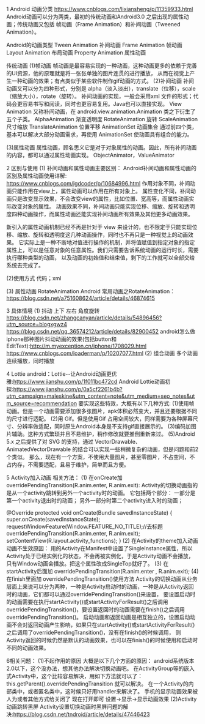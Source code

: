 1 Android 动画分类
https://www.cnblogs.com/lixiansheng/p/11359933.html
Android动画可以分为两类，最初的传统动画和Android3.0 之后出现的属性动画；传统动画又包括 帧动画（Frame Animation）和补间动画（Tweened Animation）。

Android的动画类型
Tween Animation 补间动画
Frame Animation 帧动画
Layout Animation 布局动画
Property Animation 属性动画

传统动画
(1)帧动画
帧动画是最容易实现的一种动画，这种动画更多的依赖于完善的UI资源，他的原理就是将一张张单独的图片连贯的进行播放，
从而在视觉上产生一种动画的效果；有点类似于某些软件制作gif动画的方式。
(2)补间动画
补间动画又可以分为四种形式，分别是 alpha（淡入淡出），translate（位移），scale（缩放大小），rotate（旋转）。
补间动画的实现，一般会采用xml 文件的形式；代码会更容易书写和阅读，同时也更容易复用。Java也可以直接实现。
View Animation
又称补间动画，在 android.view.animation.Animation 类之下衍生了五个子类。
AlphaAnimation	渐变透明度
RotateAnimation	旋转
ScaleAnimation	尺寸缩放
TranslateAnimation	位置平移
AnimationSet	动画集合
​通过前四个类，基本可以解决大部分动画需求，再使用 AnimationSet 使动画具有组合的能力。

(3)属性动画
属性动画，顾名思义它是对于对象属性的动画。因此，所有补间动画的内容，都可以通过属性动画实现。
ObjectAnimator，ValueAnimator

2 区别与使用
(1) 补间动画和属性动画主要区别：
Android补间动画和属性动画的区别及属性动画使用详解: https://www.cnblogs.com/lgdcoder/p/10684996.html
作用对象不同，补间动画只能作用在view上，属性动画可以作用在所有对象上。
属性变化不同，补间动画只是改变显示效果，不会改变view的属性，比如位置、宽高等，而属性动画实际改变对象的属性。
动画效果不同，补间动画只能实现位移、缩放、旋转和透明度四种动画操作，而属性动画还能实现补间动画所有效果及其他更多动画效果。

新引入的属性动画机制已经不再是针对于 view 来设计的，也不限定于只能实现位移、缩放、旋转和透明度这几种动画操作，同时也不再只是一种视觉上的动画效果。
它实际上是一种不断地对值进行操作的机制，并将值赋值到指定对象的指定属性上，可以是任意对象的任意属性。我们只需要告诉系统动画的运行时长，需要执行哪种类型的动画，
以及动画的初始值和结束值，剩下的工作就可以全部交给系统去完成了。

(2)使用方式
代码；xml

(3) 属性动画
RotateAnimation
Android 常用动画之RotateAnimation： https://blog.csdn.net/a751608624/article/details/46874615

3 具体情境
 (1) 抖动 上下 左右  角度旋转
 https://blog.csdn.net/zhangcanyan/article/details/54896456?utm_source=blogxgwz4
 https://blog.csdn.net/qq_36574212/article/details/82900452
android怎么做iphone那种图片抖动动画的效果(包括button和EditText):http://m.myexception.cn/iphone/1708029.html
https://www.cnblogs.com/loaderman/p/10207077.html
(2) 组合动画
多个动画连续播放，同时播放

4 Lottie
android：Lottie--让Android动画更优雅:https://www.jianshu.com/p/1f011bc472cd
Android Lottie动画初探:https://www.jianshu.com/p/0a5cf2261b4b?utm_campaign=maleskine&utm_content=note&utm_medium=seo_notes&utm_source=recommendation
要实现这些特效，大概有以下几种方式:
(1)使用帧动画。但是一个动画需要添加很多张图片，apk体积必然变大，并且还要根据不同的尺寸进行适配。
(2)用 Gif。但是使用Gif 占用空间较大，同样需要为各种屏幕尺寸、分辨率做适配，同时原生Android本身是不支持gif直接展示的。
(3)编码加图片辅助。这种方式繁琐并且不易维护，稍作修改就要推倒重新来过。
(5)Android 5.x 之后提供了对 SVG 的支持，通过 VectorDrawable、AnimatedVectorDrawable 的结合可以实现一些稍微复杂的动画，但是问题和前2个类似。
那么，现在有一个方案，不使用大量图片，甚至零图片，不占空间，不占内存，不需要适配，且易于维护，简单而且方便。


5 Activity加入动画
相关方法：
(1) 在onCreate加
overridePendingTransition(R.anim.enter, R.anim.exit):
Activity的切换动画指的是从一个activity跳转到另外一个activity时的动画。
它包括两个部分：
一部分是第一个activity退出时的动画；
另外一部分时第二个activity进入时的动画；

@Override
protected void onCreate(Bundle savedInstanceState) {
    super.onCreate(savedInstanceState);
    requestWindowFeature(Window.FEATURE_NO_TITLE);//去标题
    overridePendingTransition(R.anim.enter, R.anim.exit);
    setContentView(R.layout.activity_functions);
}
(2) 在Activity的theme加入动画
动画不生效原因：
用的Activity在Manifest中设置了SingleInstance属性，所以Activity处于已经实例化的状态，不会再被实例化，于是Activity动画不会播放，只有Window动画会播放。把这个属性改成SingleTop就好了。
(3) 在startActivity后面加
overridePendingTransition(R.anim.enter , R.anim.exit);
(4) 在finish里面加
overridePendingTransition()使用方法
Activity的切换动画从业务层面上来说可以分为两种，一种是Activity启动时的动画，一种是从Activity返回时的动画，它们都可以通过overridePendingTransition()来设置，
要设置启动时的动画需要在执行startActivity()或startActivityForResult()之后调用overridePendingTransition()，要设置返回时的动画需要在finish()之后调用overridePendingTransition()。
启动动画和返回动画是相互独立的，设置启动动画不会对返回动画产生影响，如果只在startActivity()或startActivityForResult()之后调用了overridePendingTransition()，没有在finish()的时候调用，
则Activity返回的时候仍然是默认的动画效果，也可以在finish()的时候使用和启动时不同的动画效果。


6相关问题：
(1)不起作用的原因
大概是以下几个方面的原因：
android系统版本2.0以下，这个没办法，想其他办法解决切换动画吧。
在ActivityGroup等的嵌入式Activity中，这个比较容易解决，用如下方法就可以了：this.getParent().overridePendingTransition 就可以解决。
在一个Activity的内部类中，或者匿名类中，这时候只好用handler来解决了。
手机的显示动画效果被人为或者其他方式给关闭了 现在打开即可 设置->显示->显示动画效果
(2)Activity动画跳转黑屏
Activity设置切换动画时黑屏问题的解决:https://blog.csdn.net/tndroid/article/details/47446423
